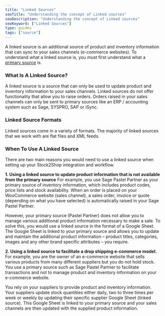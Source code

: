 ```yaml
---
title: "Linked Sources"
seoTitle: "Understanding the concept of Linked sources"
seoDescription: "Understanding the concept of Linked sources"
seoKeyword: ["Linked Sources"]
type: guides
tags: ["source"]
---
```


A linked source is an additional source of product and inventory information that can sync to your sales channels (e-commerce websites).
To understand what a linked source is, you must first understand what a [primary source](/help/how-to/sources/primary-sources/) is.

### What Is A Linked Source?
A linked source is a source that can only be used to update product and inventory information to your sales channels. Linked sources do not offer functionality that allow you to raise orders. Orders raised in your sales channels can only be sent to primary sources like an ERP / accounting system such as Sage, SYSPRO, SAP or iSync.

### Linked Source Formats
Linked sources come in a variety of formats. The majority of linked sources that we work with are flat files and XML feeds.

### When To Use A Linked Source
There are two main reasons you would need to use a linked source when setting up your Stock2Shop integration and workflow.

**1. Using a linked source to update product information that is not available from the primary source**
For example, you use Sage Pastel Partner as your primary source of inventory information, which includes product codes, price lists and stock availability. When an order is placed on your WooCommerce website (sales channel), a sales order, invoice or quote (depending on what you have selected) is automatically raised in your Sage Pastel Partner.

However, your primary source (Pastel Partner) does not allow you to manage various additional product information necessary to make a sale. To solve this, you would use a linked source in the format of a Google Sheet. The Google Sheet is linked to your primary source and allows you to update and maintain the additional product information – product titles, categories, images and any other brand specific attributes – you require.

**2. Using a linked source to facilitate a drop shipping e-commerce model.**
For example, you are the owner of an e-commerce website that sells various products from many different suppliers but you do not hold stock. You use a primary source such as Sage Pastel Partner to facilitate transactions and not to manage product and inventory information on your e-commerce website.

You rely on your suppliers to provide product and inventory information. Your suppliers update stock quantities either daily, two to three times per week or weekly by updating their specific supplier Google Sheet (linked source). This Google Sheet is linked to your primary source and your sales channels are then updated with the supplied product information.

